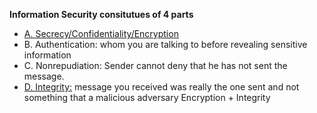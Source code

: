**Information Security consitutues of 4 parts**
- [A. Secrecy/Confidentiality/Encryption](Encryption_Cryptography_Confidentiality)
- B. Authentication: whom you are talking to before revealing sensitive information
- C. Nonrepudiation: Sender cannot deny that he has not sent the message.
- [D. Integrity:](Integrity) message you received was really the one sent and not something that a malicious adversary Encryption + Integrity
